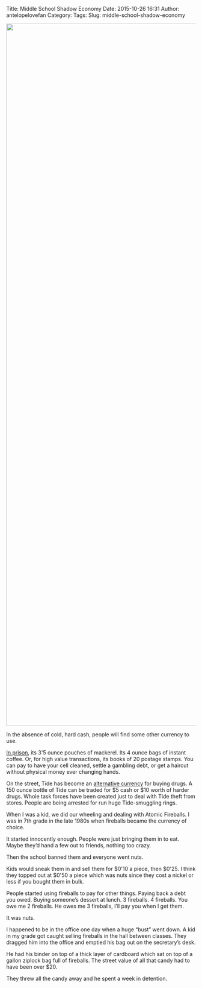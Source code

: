 Title: Middle School Shadow Economy
Date: 2015-10-26 16:31
Author: antelopelovefan
Category: 
Tags: 
Slug: middle-school-shadow-economy

<img src="https://cdn-images-1.medium.com/max/2000/1*aWZiLUUvVJHqkphHsB6g0Q.jpeg" width="2230" height="1862" />

In the absence of cold, hard cash, people will find some other currency to use.

[In prison](http://www.wired.com/2011/01/st_prisoncurrencies/), its 3'5 ounce pouches of mackerel. Its 4 ounce bags of instant coffee. Or, for high value transactions, its books of 20 postage stamps. You can pay to have your cell cleaned, settle a gambling debt, or get a haircut without physical money ever changing hands.

On the street, Tide has become an [alternative currency](http://nymag.com/news/features/tide-detergent-drugs-2013-1/) for buying drugs. A 150 ounce bottle of Tide can be traded for $5 cash or $10 worth of harder drugs. Whole task forces have been created just to deal with Tide theft from stores. People are being arrested for run huge Tide-smuggling rings.

When I was a kid, we did our wheeling and dealing with Atomic Fireballs. I was in 7th grade in the late 1980s when fireballs became the currency of choice.

It started innocently enough. People were just bringing them in to eat. Maybe they’d hand a few out to friends, nothing too crazy.

Then the school banned them and everyone went nuts.

Kids would sneak them in and sell them for $0'10 a piece, then $0'25. I think they topped out at $0'50 a piece which was nuts since they cost a nickel or less if you bought them in bulk.

People started using fireballs to pay for other things. Paying back a debt you owed. Buying someone’s dessert at lunch. 3 fireballs. 4 fireballs. You owe me 2 fireballs. He owes me 3 fireballs, I’ll pay you when I get them.

It was nuts.

I happened to be in the office one day when a huge “bust” went down. A kid in my grade got caught selling fireballs in the hall between classes. They dragged him into the office and emptied his bag out on the secretary’s desk.

He had his binder on top of a thick layer of cardboard which sat on top of a gallon ziplock bag full of fireballs. The street value of all that candy had to have been over $20.

They threw all the candy away and he spent a week in detention.

